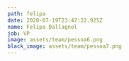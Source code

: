 ```yaml
---
path: felipa
date: 2020-07-19T23:47:22.925Z
name: Felipa Dallagnol
job: VP
image: assets/team/pessoa6.png
black_image: assets/team/pessoa7.png
---
```

